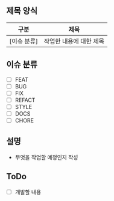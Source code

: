 ## 제목 양식

| 구분        | 제목                    |
| ----------- | ----------------------- |
| [이슈 분류] | 작업한 내용에 대한 제목 |

## 이슈 분류

- [ ] FEAT
- [ ] BUG
- [ ] FIX
- [ ] REFACT
- [ ] STYLE
- [ ] DOCS
- [ ] CHORE

## 설명

- 무엇을 작업할 예정인지 작성

## ToDo

- [ ] 개발할 내용

